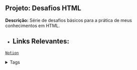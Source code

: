 ## Projeto: Desafios HTML

**Descrição:** Série de desafios básicos para a prática de meus conhecimentos em HTML.

- ## Links Relevantes:

[`Notion`](https://efficient-sloth-d85.notion.site/Desafios-HTML-ed0f6368d34d44ffab92686b9dc93229)

<details> <summary>Tags</summary>

[[]]

</details>